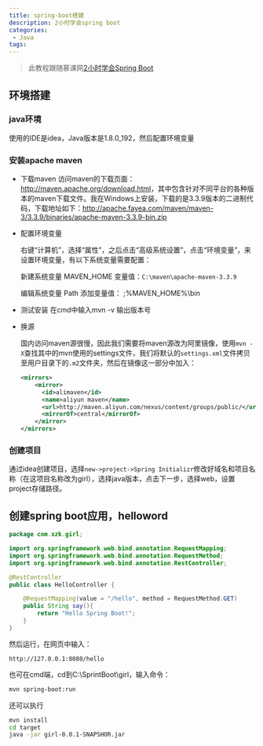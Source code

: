 ```yaml
---
title: spring-boot搭建
description: 2小时学会spring boot
categories:
 - Java
tags:
---
```


> 此教程跟随慕课网[2小时学会Spring Boot](https://www.imooc.com/learn/767)

<!-- more -->

## 环境搭建

### java环境

使用的IDE是idea，Java版本是1.8.0_192，然后配置环境变量

### 安装apache maven

* 下载maven
  访问maven的下载页面：<http://maven.apache.org/download.html>，其中包含针对不同平台的各种版本的maven下载文件。我在Windows上安装，下载的是3.3.9版本的二进制代码，下载地址如下：http://apache.fayea.com/maven/maven-3/3.3.9/binaries/apache-maven-3.3.9-bin.zip

* 配置环境变量

  右键“计算机”，选择“属性”，之后点击“高级系统设置”，点击“环境变量”，来设置环境变量，有以下系统变量需要配置：

  新建系统变量 MAVEN_HOME 变量值：`C:\maven\apache-maven-3.3.9`

  编辑系统变量 Path 添加变量值： ;%MAVEN_HOME%\bin

* 测试安装
  在cmd中输入mvn -v 输出版本号

* 换源

  国内访问maven源很慢，因此我们需要将maven源改为阿里镜像，使用`mvn -X`查找其中的mvn使用的settings文件，我们将默认的`settings.xml`文件拷贝至用户目录下的`.m2`文件夹，然后在镜像这一部分中加入：

  ```xml
  <mirrors>
      <mirror>
        <id>alimaven</id>
        <name>aliyun maven</name>
        <url>http://maven.aliyun.com/nexus/content/groups/public/</url>
        <mirrorOf>central</mirrorOf>        
      </mirror>
  </mirrors>
  ```
  
### 创建项目

通过idea创建项目，选择`new->project->Spring Initializr`修改好域名和项目名称（在这项目名称改为girl），选择java版本，点击下一步，选择web，设置project存储路径。

## 创建spring boot应用，helloword

```java
package com.xzk.girl;

import org.springframework.web.bind.annotation.RequestMapping;
import org.springframework.web.bind.annotation.RequestMethod;
import org.springframework.web.bind.annotation.RestController;

@RestController
public class HelloController {

    @RequestMapping(value = "/hello", method = RequestMethod.GET)
    public String say(){
        return "Hello Spring Boot!";
    }
}
```

然后运行，在网页中输入：

```http
http://127.0.0.1:8080/hello
```

也可在cmd端，cd到C:\SprintBoot\girl，输入命令：

```sh
mvn spring-boot:run
```

还可以执行

```sh
mvn install
cd target
java -jar girl-0.0.1-SNAPSHOR.jar
```

